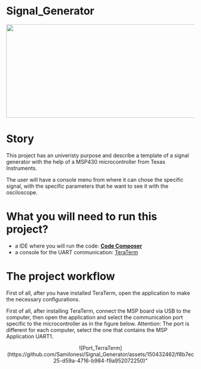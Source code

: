 # Signal_Generator
<p align="center">
  <img src="" width="800" height="250">
</p>

# Story
This project has an univeristy purpose and describe a template of a signal generator with the help of a MSP430 microcontroller from Texas Instruments.

The user will have a console menu from where it can chose the specific signal, with the specific parameters that he want to see it with the osciloscope.

# What you will need to run this project?
- a IDE where you will run the code: [**Code Composer**](https://www.ti.com/tool/download/CCSTUDIO/12.7.0)
- a console for the UART communication: [TeraTerm](https://tera-term.en.lo4d.com/windows)

# The project workflow
First of all, after you have installed TeraTerm, open the application to make the necessary configurations.

First of all, after installing TeraTerm, connect the MSP board via USB to the computer, then open the application and select the communication port specific to the microcontroller as in the figure below. Attention: The port is different for each computer, select the one that contains the MSP Application UART1.
<p align="center">
  ![Port_TerraTerm](https://github.com/SamiIonesi/Signal_Generator/assets/150432462/f8b7ec25-d59a-4716-b984-f9a952072250)"
</p>



